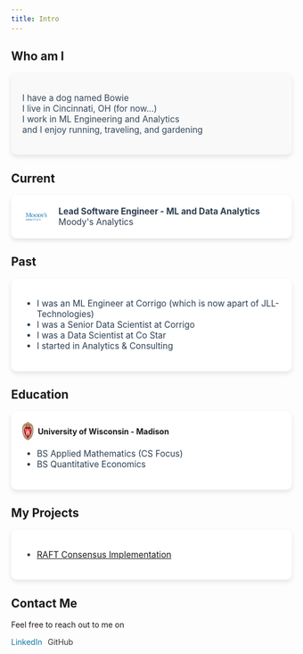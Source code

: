```yaml
---
title: Intro
--- 
```


## Who am I
<div style="background-color: #f9f9f9; padding: 20px; border-radius: 10px; box-shadow: 0 4px 8px rgba(0, 0, 0, 0.1);">
    <p style="font-size: 1.1em; color: #34495e;">
        I have a dog named Bowie<br>
        I live in Cincinnati, OH (for now...)<br>
        I work in ML Engineering and Analytics<br>
        and I enjoy running, traveling, and gardening
    </p>
</div>

## Current
<div style="background-color: #ffffff; padding: 20px; border-radius: 10px; box-shadow: 0 4px 8px rgba(0, 0, 0, 0.1);">
    <div style="display: flex; align-items: center;">
        <img src="images/ma_logo.png" alt="MA Logo" style="width: 50px; height: auto; margin-right: 15px;">
        <div>
            <p style="font-size: 1.1em; color: #2c3e50; margin: 0;">
                <strong>Lead Software Engineer - ML and Data Analytics</strong><br>
                Moody's Analytics
            </p>
        </div>
    </div>
</div>

## Past
<div style="background-color: #ffffff; padding: 20px; border-radius: 10px; box-shadow: 0 4px 8px rgba(0, 0, 0, 0.1);">
    <ul style="font-size: 1.1em; color: #2c3e50;">
        <li>I was an ML Engineer at Corrigo (which is now apart of JLL-Technologies)</li>
        <li>I was a Senior Data Scientist at Corrigo</li>
        <li>I was a Data Scientist at Co Star</li>
        <li>I started in Analytics & Consulting</li>
    </ul>
</div>

## Education
<div style="background-color: #ffffff; padding: 20px; border-radius: 10px; box-shadow: 0 4px 8px rgba(0, 0, 0, 0.1);">
    <div style="display: flex; align-items: center;">
        <img src="images/uw-crest-color-web-digital.png" alt="UW Logo" style="width: 20px; height: auto; margin-right: 8px;">
        <strong>University of Wisconsin - Madison</strong>
    </div>
    <ul style="font-size: 1.1em; color: #2c3e50;">
        <li>BS Applied Mathematics (CS Focus)</li>
        <li>BS Quantitative Economics</li>
    </ul>
</div>

## My Projects
<div style="background-color: #ffffff; padding: 20px; border-radius: 10px; box-shadow: 0 4px 8px rgba(0, 0, 0, 0.1);">
    <ul style="font-size: 1.1em; color: #2c3e50;">
        <li><a href="https://github.com/lsprangers/raft-course">RAFT Consensus Implementation</a></li>
    </ul>

</div>

## Contact Me
Feel free to reach out to me on 
<div style="display: flex; gap: 10px; align-items: center;">
    <a href="https://www.linkedin.com/in/luke-sprangers" style="text-decoration: none; color: #0e76a8;">
        <i class="fab fa-linkedin"></i> LinkedIn
    </a>
    <a href="https://github.com/lsprangers" style="text-decoration: none; color: #333;">
        <i class="fab fa-github"></i> GitHub
    </a>
</div>